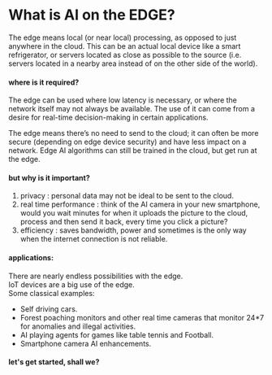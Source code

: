 # What is AI on the EDGE?
The edge means local (or near local) processing, as opposed to just anywhere in the cloud. This can be an actual local device like a smart refrigerator, or servers located as close as possible to the source (i.e. servers located in a nearby area instead of on the other side of the world).

#### where is it required?
The edge can be used where low latency is necessary, or where the network itself may not always be available. The use of it can come from a desire for real-time decision-making in certain applications.

The edge means there’s no need to send to the cloud; it can often be more secure (depending on edge device security) and have less impact on a network. Edge AI algorithms can still be trained in the cloud, but get run at the edge.

#### but why is it important?
1. privacy : personal data may not be ideal to be sent to the cloud.
1. real time performance : think of the AI camera in your new smartphone, would you wait minutes for when it uploads the picture to the cloud, process and then send it back, every time you click a picture?
1. efficiency : saves bandwidth, power and sometimes is the only way when the internet connection is not reliable.

#### applications:

There are nearly endless possibilities with the edge.  
IoT devices are a big use of the edge.  
Some classical examples:  

- Self driving cars.
- Forest poaching monitors and other real time cameras that monitor 24*7 for anomalies and illegal activities.
- AI playing agents for games like table tennis and Football.
- Smartphone camera AI enhancements.

#### let's get started, shall we?